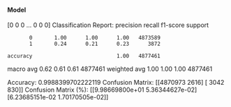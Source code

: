 #### Model
[0 0 0 ... 0 0 0]
Classification Report:
              precision    recall  f1-score   support

           0       1.00      1.00      1.00   4873589
           1       0.24      0.21      0.23      3872

    accuracy                           1.00   4877461
   macro avg       0.62      0.61      0.61   4877461
weighted avg       1.00      1.00      1.00   4877461

Accuracy: 0.9988399702222119
Confusion Matrix:
[[4870973    2616]
 [   3042     830]]
Confusion Matrix (%):
[[9.98669800e+01 5.36344627e-02]
 [6.23685151e-02 1.70170505e-02]]
